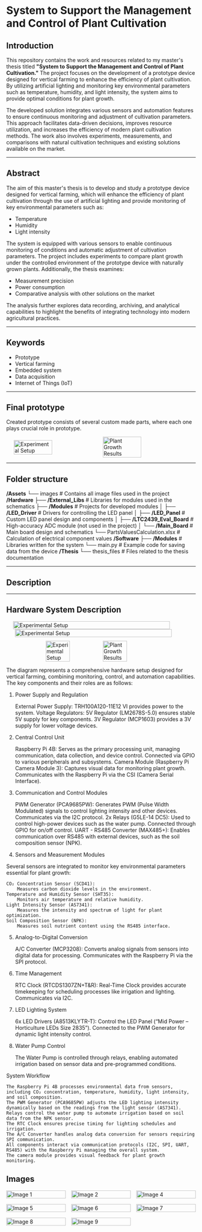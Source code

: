 # System to Support the Management and Control of Plant Cultivation

## Introduction
This repository contains the work and resources related to my master's thesis titled **"System to Support the Management and Control of Plant Cultivation."** The project focuses on the development of a prototype device designed for vertical farming to enhance the efficiency of plant cultivation. By utilizing artificial lighting and monitoring key environmental parameters such as temperature, humidity, and light intensity, the system aims to provide optimal conditions for plant growth.

The developed solution integrates various sensors and automation features to ensure continuous monitoring and adjustment of cultivation parameters. This approach facilitates data-driven decisions, improves resource utilization, and increases the efficiency of modern plant cultivation methods. The work also involves experiments, measurements, and comparisons with natural cultivation techniques and existing solutions available on the market.

---

## Abstract
The aim of this master's thesis is to develop and study a prototype device designed for vertical farming, which will enhance the efficiency of plant cultivation through the use of artificial lighting and provide monitoring of key environmental parameters such as:
- Temperature
- Humidity
- Light intensity

The system is equipped with various sensors to enable continuous monitoring of conditions and automatic adjustment of cultivation parameters. The project includes experiments to compare plant growth under the controlled environment of the prototype device with naturally grown plants. Additionally, the thesis examines:

- Measurement precision
- Power consumption
- Comparative analysis with other solutions on the market

The analysis further explores data recording, archiving, and analytical capabilities to highlight the benefits of integrating technology into modern agricultural practices.

---

## Keywords
- Prototype  
- Vertical farming  
- Embedded system  
- Data acquisition  
- Internet of Things (IoT)

---

## Final prototype
Created prototype consists of several custom made parts, where each one plays crucial role in prototype.

<div style="display: flex; justify-content: center; align-items: center;">
    <img src="Assets/Device.jpg" alt="Experimental Setup" width="45%" style="margin-right: 10px;">
    <img src="Assets/d7.jpg" alt="Plant Growth Results" width="45%">
</div>

---

## Folder structure
**/Assets**
  └── images            # Contains all image files used in the project
**/Hardware**
  ├── **/External_Libs**     # Libraries for modules used in the schematics
  ├── **/Modules**           # Projects for developed modules
  │   ├── **/LED_Driver**    # Drivers for controlling the LED panel
  │   ├── **/LED_Panel**     # Custom LED panel design and components
  │   ├── **/LTC2439_Eval_Board**  # High-accuracy ADC module (not used in the project)
  │   └── **/Main_Board**    # Main board design and schematics
  └── PartsValuesCalculation.xlsx   # Calculation of electrical component values
**/Software**
  ├── **/Modules**           # Libraries written for the system
  └── main.py            # Example code for saving data from the device
**/Thesis**
  └── thesis_files       # Files related to the thesis documentation

---

## Description


---


## Hardware System Description

<div style="display: flex; justify-content: center; align-items: center;">
    <img src="Assets/SchematBlokowy.png" alt="Experimental Setup" width="91%" style="margin-right: 10px;">
</div>





<div style="display: flex; flex-direction: column; justify-content: center; align-items: center;">
    <img src="Assets/MainBoard3D.png" alt="Experimental Setup" width="91%" style="margin-bottom: 10px;">
    <div style="display: flex; justify-content: center; align-items: center;">
        <img src="Assets/PanelLED3D.png" alt="Experimental Setup" width="45%" style="margin-right: 10px;">
        <img src="Assets/DriverLED3D.png" alt="Plant Growth Results" width="45%">
    </div>
</div>



The diagram represents a comprehensive hardware setup designed for vertical farming, combining monitoring, control, and automation capabilities. The key components and their roles are as follows:
1. Power Supply and Regulation

    External Power Supply:
        TRH100A120-11E12 VI provides power to the system.
    Voltage Regulators:
        5V Regulator (LM2678S-5.0) ensures stable 5V supply for key components.
        3V Regulator (MCP1603) provides a 3V supply for lower voltage devices.

2. Central Control Unit

    Raspberry Pi 4B:
        Serves as the primary processing unit, managing communication, data collection, and device control.
        Connected via GPIO to various peripherals and subsystems.
    Camera Module (Raspberry Pi Camera Module 3):
        Captures visual data for monitoring plant growth.
        Communicates with the Raspberry Pi via the CSI (Camera Serial Interface).

3. Communication and Control Modules

    PWM Generator (PCA9685PW):
        Generates PWM (Pulse Width Modulated) signals to control lighting intensity and other devices.
        Communicates via the I2C protocol.
    2x Relays (G5LE-14 DC5):
        Used to control high-power devices such as the water pump.
        Connected through GPIO for on/off control.
    UART - RS485 Converter (MAX485+):
        Enables communication over RS485 with external devices, such as the soil composition sensor (NPK).

4. Sensors and Measurement Modules

Several sensors are integrated to monitor key environmental parameters essential for plant growth:

    CO₂ Concentration Sensor (SCD41):
        Measures carbon dioxide levels in the environment.
    Temperature and Humidity Sensor (SHT35):
        Monitors air temperature and relative humidity.
    Light Intensity Sensor (AS7341):
        Measures the intensity and spectrum of light for plant optimization.
    Soil Composition Sensor (NPK):
        Measures soil nutrient content using the RS485 interface.

5. Analog-to-Digital Conversion

    A/C Converter (MCP3208):
        Converts analog signals from sensors into digital data for processing.
        Communicates with the Raspberry Pi via the SPI protocol.

6. Time Management

    RTC Clock (RTCDS1307ZN+T&R):
        Real-Time Clock provides accurate timekeeping for scheduling processes like irrigation and lighting.
        Communicates via I2C.

7. LED Lighting System

    6x LED Drivers (A8513KLYTR-T):
        Control the LED Panel (“Mid Power – Horticulture LEDs Size 2835”).
        Connected to the PWM Generator for dynamic light intensity control.

8. Water Pump Control

    The Water Pump is controlled through relays, enabling automated irrigation based on sensor data and pre-programmed conditions.

System Workflow

    The Raspberry Pi 4B processes environmental data from sensors, including CO₂ concentration, temperature, humidity, light intensity, and soil composition.
    The PWM Generator (PCA9685PW) adjusts the LED lighting intensity dynamically based on the readings from the light sensor (AS7341).
    Relays control the water pump to automate irrigation based on soil data from the NPK sensor.
    The RTC Clock ensures precise timing for lighting schedules and irrigation.
    The A/C Converter handles analog data conversion for sensors requiring SPI communication.
    All components interact via communication protocols (I2C, SPI, UART, RS485) with the Raspberry Pi managing the overall system.
    The camera module provides visual feedback for plant growth monitoring.

## Images

<div style="display: grid; grid-template-columns: repeat(3, 1fr); gap: 15px; justify-items: center; align-items: center;">
    <img src="Assets/d7.jpg" alt="Image 1" style="width: 100%; height: 100%; object-fit: cover;">
    <img src="Assets/d8.jpg" alt="Image 2" style="width: 100%; height: 100%; object-fit: cover;">
    <img src="Assets/d6.jpg" alt="Image 4" style="width: 100%; height: 100%; object-fit: cover;">
    <img src="Assets/d5.jpg" alt="Image 5" style="width: 100%; height: 100%; object-fit: cover;">
    <img src="Assets/d4.jpg" alt="Image 6" style="width: 100%; height: 100%; object-fit: cover;">
    <img src="Assets/d1.jpg" alt="Image 7" style="width: 100%; height: 100%; object-fit: cover;">
    <img src="Assets/d2.jpg" alt="Image 8" style="width: 100%; height: 100%; object-fit: cover;">
    <img src="Assets/d3.jpg" alt="Image 9" style="width: 100%; height: 100%; object-fit: cover;">
</div>

